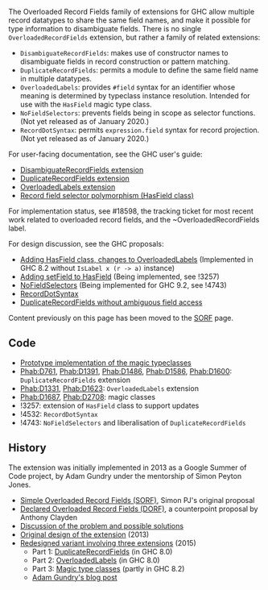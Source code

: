 The Overloaded Record Fields family of extensions for GHC allow multiple record datatypes to share the same field names, and make it possible for type information to disambiguate fields. There is no single `OverloadedRecordFields` extension, but rather a family of related extensions:
 * `DisambiguateRecordFields`: makes use of constructor names to disambiguate fields in record construction or pattern matching.
 * `DuplicateRecordFields`: permits a module to define the same field name in multiple datatypes.
 * `OverloadedLabels`: provides `#field` syntax for an identifier whose meaning is determined by typeclass instance resolution. Intended for use with the `HasField` magic type class.
 * `NoFieldSelectors`: prevents fields being in scope as selector functions. (Not yet released as of January 2020.)
 * `RecordDotSyntax`: permits `expression.field` syntax for record projection. (Not yet released as of January 2020.)

For user-facing documentation, see the GHC user's guide:

 - [DisambiguateRecordFields extension](https://downloads.haskell.org/ghc/latest/docs/html/users_guide/exts/disambiguate_record_fields.html)
 - [DuplicateRecordFields extension](https://downloads.haskell.org/ghc/latest/docs/html/users_guide/exts/duplicate_record_fields.html)
 - [OverloadedLabels extension](https://downloads.haskell.org/ghc/latest/docs/html/users_guide/exts/overloaded_labels.html)
 - [Record field selector polymorphism (HasField class)](https://downloads.haskell.org/ghc/latest/docs/html/users_guide/exts/hasfield.html)

For implementation status, see #18598, the tracking ticket for most recent work related to overloaded record fields, and the ~OverloadedRecordFields label.

For design discussion, see the GHC proposals:

  - [Adding HasField class, changes to OverloadedLabels](https://github.com/ghc-proposals/ghc-proposals/blob/master/proposals/0002-overloaded-record-fields.rst) (Implemented in GHC 8.2 without `IsLabel x (r -> a)` instance)
  - [Adding setField to HasField](https://github.com/ghc-proposals/ghc-proposals/blob/master/proposals/0042-record-set-field.rst) (Being implemented, see !3257)
  - [NoFieldSelectors](https://github.com/ghc-proposals/ghc-proposals/blob/master/proposals/0160-no-toplevel-field-selectors.rst) (Being implemented for GHC 9.2, see !4743)
  - [RecordDotSyntax](https://github.com/ghc-proposals/ghc-proposals/blob/master/proposals/0282-record-dot-syntax.rst)
  - [DuplicateRecordFields without ambiguous field access](https://github.com/ghc-proposals/ghc-proposals/blob/master/proposals/0366-no-ambiguous-field-access.rst)

Content previously on this page has been moved to the [SORF](records/overloaded-record-fields/sorf) page.

## Code

- [Prototype implementation of the magic typeclasses](https://github.com/adamgundry/records-prototype)
- [Phab:D761](https://phabricator.haskell.org/D761), [ Phab:D1391](https://phabricator.haskell.org/D1391), [ Phab:D1486](https://phabricator.haskell.org/D1486), [ Phab:D1586](https://phabricator.haskell.org/D1586), [ Phab:D1600](https://phabricator.haskell.org/D1600): `DuplicateRecordFields` extension
- [Phab:D1331](https://phabricator.haskell.org/D1331), [ Phab:D1623](https://phabricator.haskell.org/D1623): `OverloadedLabels` extension
- [Phab:D1687](https://phabricator.haskell.org/D1687), [ Phab:D2708](https://phabricator.haskell.org/D2708): magic classes
- !3257: extension of `HasField` class to support updates
- !4532: `RecordDotSyntax`
- !4743: `NoFieldSelectors` and liberalisation of `DuplicateRecordFields`

## History

The extension was initially implemented in 2013 as a Google Summer of Code project, by Adam Gundry under the mentorship of Simon Peyton Jones.

- [Simple Overloaded Record Fields (SORF)](records/overloaded-record-fields/sorf), Simon PJ's original proposal
- [Declared Overloaded Record Fields (DORF)](records/declared-overloaded-record-fields), a counterpoint proposal by Anthony Clayden
- [Discussion of the problem and possible solutions](records)
- [Original design of the extension](records/overloaded-record-fields/design) (2013)
- [Redesigned variant involving three extensions](records/overloaded-record-fields/redesign) (2015)
  - Part 1: [DuplicateRecordFields](records/overloaded-record-fields/duplicate-record-fields) (in GHC 8.0)
  - Part 2: [OverloadedLabels](records/overloaded-record-fields/overloaded-labels) (in GHC 8.0)
  - Part 3: [Magic type classes](records/overloaded-record-fields/magic-classes) (partly in GHC 8.2)
  - [Adam Gundry's blog post](http://www.well-typed.com/blog/2015/03/overloadedrecordfields-revived/)
